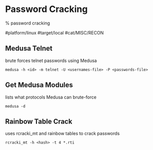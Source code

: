 # Password Cracking

% password cracking

#platform/linux #target/local #cat/MISC/RECON

## Medusa Telnet

brute forces telnet passwords using Medusa

```
medusa -h <id> -m telnet -U <usernames-file> -P <passwords-file>
```

## Get Medusa Modules

lists what protocols Medusa can brute-force

```
medusa -d
```

## Rainbow Table Crack

uses rcracki_mt and rainbow tables to crack passwords

```
rcracki_mt -h <hash> -t 4 *.rti
```
